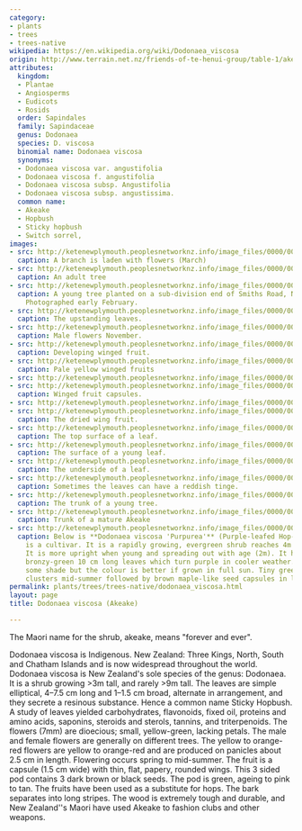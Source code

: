 ```yaml
---
category:
- plants
- trees
- trees-native
wikipedia: https://en.wikipedia.org/wiki/Dodonaea_viscosa
origin: http://www.terrain.net.nz/friends-of-te-henui-group/table-1/akeake.html
attributes:
  kingdom:
  - Plantae
  - Angiosperms
  - Eudicots
  - Rosids
  order: Sapindales
  family: Sapindaceae
  genus: Dodonaea
  species: D. viscosa
  binomial name: Dodonaea viscosa
  synonyms:
  - Dodonaea viscosa var. angustifolia
  - Dodonaea viscosa f. angustifolia
  - Dodonaea viscosa subsp. Angustifolia
  - Dodonaea viscosa subsp. angustissima.
  common name:
  - Akeake
  - Hopbush
  - Sticky hopbush
  - Switch sorrel,
images:
- src: http://ketenewplymouth.peoplesnetworknz.info/image_files/0000/0011/4818/1-Dodonaea_viscosa__Akeake_.JPG
  caption: A branch is laden with flowers (March)
- src: http://ketenewplymouth.peoplesnetworknz.info/image_files/0000/0008/3028/Dodonaea_viscosa__Akeake_.JPG
  caption: An adult tree
- src: http://ketenewplymouth.peoplesnetworknz.info/image_files/0000/0004/9869/Dodonaea_viscosa__Akeake-005.JPG
  caption: A young tree planted on a sub-division end of Smiths Road, New Plymouth.
    Photographed early February.
- src: http://ketenewplymouth.peoplesnetworknz.info/image_files/0000/0005/0704/Dodonaea_viscosa__Akeake-001.JPG
  caption: The upstanding leaves.
- src: http://ketenewplymouth.peoplesnetworknz.info/image_files/0000/0008/3023/Male_flowers_Dodonaea_viscosa__Akeake_-004.JPG
  caption: Male flowers November.
- src: http://ketenewplymouth.peoplesnetworknz.info/image_files/0000/0001/5494/Akeake__Dodonaea_viscosa-3.JPG
  caption: Developing winged fruit.
- src: http://ketenewplymouth.peoplesnetworknz.info/image_files/0000/0005/2544/Dodonaea_viscosa__Akeake-001.JPG
  caption: Pale yellow winged fruits
- src: http://ketenewplymouth.peoplesnetworknz.info/image_files/0000/0012/9163/1-Dodonaea_viscosa__Akeake_-001.JPG
- src: http://ketenewplymouth.peoplesnetworknz.info/image_files/0000/0004/9874/Dodonaea_viscosa__Akeake-008.JPG
  caption: Winged fruit capsules.
- src: http://ketenewplymouth.peoplesnetworknz.info/image_files/0000/0012/9168/1-Dodonaea_viscosa__Akeake_-002.JPG
- src: http://ketenewplymouth.peoplesnetworknz.info/image_files/0000/0008/9908/Dodonaea_viscosa__Akeake_.JPG
  caption: The dried wing fruit.
- src: http://ketenewplymouth.peoplesnetworknz.info/image_files/0000/0004/9884/Dodonaea_viscosa__Akeake-001.JPG
  caption: The top surface of a leaf.
- src: http://ketenewplymouth.peoplesnetworknz.info/image_files/0000/0011/4823/1-Dodonaea_viscosa__Akeake_-002.JPG
  caption: The surface of a young leaf.
- src: http://ketenewplymouth.peoplesnetworknz.info/image_files/0000/0004/9889/Dodonaea_viscosa__Akeake-004.JPG
  caption: The underside of a leaf.
- src: http://ketenewplymouth.peoplesnetworknz.info/image_files/0000/0008/9113/Dodonaea_viscosa__Akeake_-004.JPG
  caption: Sometimes the leaves can have a reddish tinge.
- src: http://ketenewplymouth.peoplesnetworknz.info/image_files/0000/0011/4828/1-Dodonaea_viscosa__Akeake_-006.JPG
  caption: The trunk of a young tree.
- src: http://ketenewplymouth.peoplesnetworknz.info/image_files/0000/0008/9118/Dodonaea_viscosa__Akeake_-005.JPG
  caption: Trunk of a mature Akeake
- src: http://ketenewplymouth.peoplesnetworknz.info/image_files/0000/0005/4844/Dodonaea_viscosa_purpurea__Purple_Ake_Ake-001.JPG
  caption: Below is **Dodonaea viscosa 'Purpurea'** (Purple-leafed Hop-bush) which
    is a cultivar. It is a rapidly growing, evergreen shrub reaches 4m in height.
    It is more upright when young and spreading out with age (2m). It has lanceolate
    bronzy-green 10 cm long leaves which turn purple in cooler weather. Tolerates
    some shade but the colour is better if grown in full sun. Tiny green flowers in
    clusters mid-summer followed by brown maple-like seed capsules in late summer.
permalink: plants/trees/trees-native/dodonaea_viscosa.html
layout: page
title: Dodonaea viscosa (Akeake)

---
```

The Maori name for the shrub, akeake, means "forever and ever".

Dodonaea viscosa is Indigenous. New Zealand: Three Kings, North, South and Chatham Islands and is now widespread throughout the world. Dodonaea viscosa is New Zealand's sole species of the genus: Dodonaea. It is a shrub growing >3m tall, and rarely >9m  tall. The leaves are simple elliptical, 4–7.5 cm long and 1–1.5 cm broad, alternate in arrangement, and they secrete a resinous substance. Hence a common name Sticky Hopbush. A study of leaves yielded carbohydrates, flavonoids, fixed oil, proteins and amino acids, saponins, steroids and sterols, tannins, and triterpenoids. The flowers (7mm) are dioecious; small, yellow-green, lacking petals. The male and female flowers are generally on different trees. The yellow to orange-red flowers are yellow to orange-red and are produced on panicles about 2.5 cm in length. Flowering occurs spring to mid-summer. The fruit is a capsule (1.5 cm wide) with thin, flat, papery, rounded wings. This 3 sided pod contains 3 dark brown or black seeds. The pod is green, ageing to pink to tan. The fruits have been used as a substitute for hops. The bark separates into long stripes. The wood is extremely tough and durable, and New Zealand''s Maori have used Akeake to fashion clubs and other weapons.
